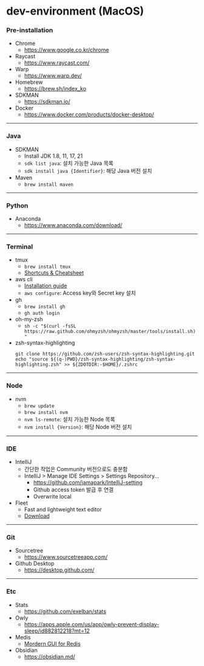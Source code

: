 # dev-environment (MacOS)


### Pre-installation

- Chrome
   - https://www.google.co.kr/chrome
- Raycast
  - https://www.raycast.com/
- Warp
  - https://www.warp.dev/
- Homebrew
  - https://brew.sh/index_ko
- SDKMAN
  - https://sdkman.io/
- Docker
  - https://www.docker.com/products/docker-desktop/

---

### Java

 - SDKMAN
   - Install JDK 1.8, 11, 17, 21
   - `sdk list java`: 설치 가능한 Java 목록
   - `sdk install java {Identifier}`: 해당 Java 버전 설치
- Maven
   - `brew install maven`

---

### Python

 - Anaconda
   - https://www.anaconda.com/download/

---

### Terminal

 - tmux
   - `brew install tmux`
   - [Shortcuts & Cheatsheet](https://gist.github.com/MohamedAlaa/2961058)
 - aws cli
   - [Installation guide](https://docs.aws.amazon.com/cli/latest/userguide/getting-started-install.html)
   - `aws configure`: Access key와 Secret key 설치
 - gh
   - `brew install gh`
   - `gh auth login`
 - oh-my-zsh
   - `sh -c "$(curl -fsSL https://raw.github.com/ohmyzsh/ohmyzsh/master/tools/install.sh)"`
 - zsh-syntax-highlighting
    ```
    git clone https://github.com/zsh-users/zsh-syntax-highlighting.git
    echo "source ${(q-)PWD}/zsh-syntax-highlighting/zsh-syntax-highlighting.zsh" >> ${ZDOTDIR:-$HOME}/.zshrc
    ```
---

### Node

 - nvm
   - `brew update`
   - `brew install nvm`
   - `nvm ls-remote`: 설치 가능한 Node 목록
   - `nvm install {Version}`: 해당 Node 버전 설치

---

### IDE

 - IntelliJ
   - 간단한 작업은 Community 버전으로도 충분함
   - IntelliJ > Manage IDE Settings > Settings Repository…
     - https://github.com/iamapark/IntelliJ-setting
     - Github access token 발급 후 연결
     - Overwrite local
 - Fleet
   - Fast and lightweight text editor
   - [Download](https://www.jetbrains.com/fleet/download/)

---

### Git

 - Sourcetree
   - https://www.sourcetreeapp.com/
 - Github Desktop
   - https://desktop.github.com/

---

### Etc

 - Stats
    - https://github.com/exelban/stats
 - Owly
    - https://apps.apple.com/us/app/owly-prevent-display-sleep/id882812218?mt=12
 - Medis
    - [Mordern GUI for Redis](https://getmedis.com/)
 - Obsidian
    - https://obsidian.md/

